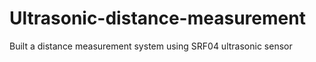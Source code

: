 # Ultrasonic-distance-measurement
Built a distance measurement system using SRF04 ultrasonic sensor
